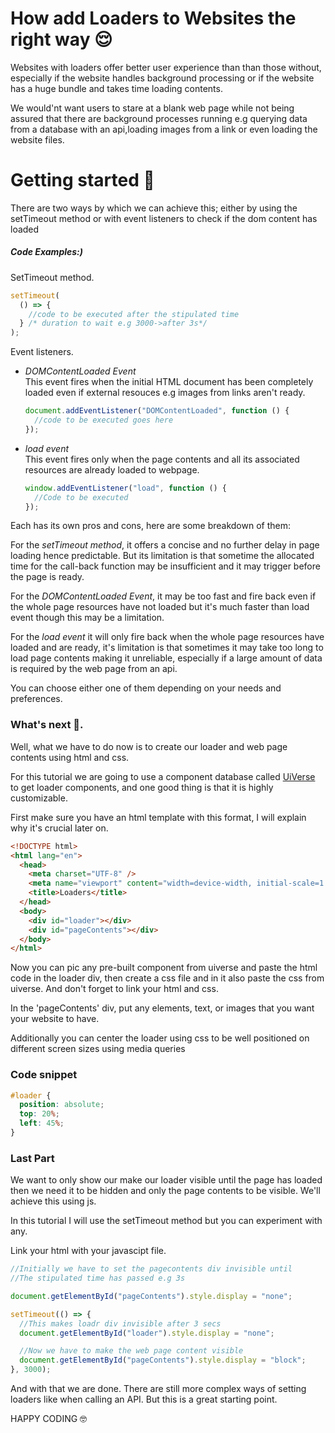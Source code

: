 # How add Loaders to Websites the right way 😌

<p>Websites with loaders offer better user experience than than those without, especially if the website handles background processing or if the website has a huge bundle and takes time loading contents.</p>
<p>We would'nt want users to stare at a blank web page while not being assured that there are background processes running e.g querying data from a database with an api,loading images from a link or even loading the website files.</p>

<h1>Getting started 🫡</h1>
<p>There are two ways by which we can achieve this; either by using the setTimeout method or with event listeners to check if the dom content has loaded</p>
<h5>Code Examples:)</h5>
<p>SetTimeout method.</p>

```javascript
setTimeout(
  () => {
    //code to be executed after the stipulated time
  } /* duration to wait e.g 3000->after 3s*/
);
```

<p>Event listeners.</p>
<ul>
  <li><em>DOMContentLoaded Event</em></li>
  This event fires when the initial HTML document has been completely loaded even if external resouces e.g images from links aren't ready.

```javascript
document.addEventListener("DOMContentLoaded", function () {
  //code to be executed goes here
});
```

  <li><em>load event</em></li>
  This event fires only when the page contents and all its associated resources are already loaded to webpage.

```javascript
window.addEventListener("load", function () {
  //Code to be executed
});
```

</ul>
<p>Each has its own pros and cons, here are some breakdown of them:</p>
<p>For the <em>setTimeout method</em>, it offers a concise and no further delay in page loading hence predictable. But its limitation is that sometime the allocated time for the call-back function may be insufficient and it may trigger before the page is ready.</p>
<p>For the <em>DOMContentLoaded Event</em>, it may be too fast and fire back even if the whole page resources have not loaded but it's much faster than load event though this may be a limitation.</p>
<p>For the <em>load event</em> it will only fire back when the whole page resources have loaded and are ready, it's limitation is that sometimes it may take too long to load page contents making it unreliable, especially if a large amount of data is required by the web page from an api.</p>
<p>You can choose either one of them depending on your needs and preferences.</p>
<h3>What's next 🤔.</h3>
<p>Well, what we have to do now is to create our loader and web page contents using html and css.</p>
<p>For this tutorial we are going to use a component database called <a href="https://uiverse.io/">UiVerse</a> to get loader components, and one good thing is that it is highly customizable.</p>
<p>First make sure you have an html template with this format, I will explain why it's crucial later on.</p>

```html
<!DOCTYPE html>
<html lang="en">
  <head>
    <meta charset="UTF-8" />
    <meta name="viewport" content="width=device-width, initial-scale=1.0" />
    <title>Loaders</title>
  </head>
  <body>
    <div id="loader"></div>
    <div id="pageContents"></div>
  </body>
</html>
```

<p>Now you can pic any pre-built component from uiverse and paste the html code in the loader div, then create a css file and in it also paste the css from uiverse. And don't forget to link your html and css.</p>
<p>In the 'pageContents' div, put any elements, text, or images that you want your website to have.</p>
<p>Additionally you can center the loader using css to be well positioned on different screen sizes using media queries</p>
<h3>Code snippet</h3>

```css
#loader {
  position: absolute;
  top: 20%;
  left: 45%;
}
```

<h3>Last Part</h3>
<p>We want to only show our make our loader visible until the page has loaded then we need it to be hidden and only the page contents to be visible. We'll achieve this using js.</p>
<p>In this tutorial I will use the setTimeout method but you can experiment with any.</p>

<p>Link your html with your javascipt file.</p>

```javascript
//Initially we have to set the pagecontents div invisible until
//The stipulated time has passed e.g 3s

document.getElementById("pageContents").style.display = "none";

setTimeout(() => {
  //This makes loadr div invisible after 3 secs
  document.getElementById("loader").style.display = "none";

  //Now we have to make the web page content visible
  document.getElementById("pageContents").style.display = "block";
}, 3000);
```

<p>And with that we are done. There are still more complex ways of setting loaders like when calling an API. But this is a great starting point. </p>
<p>HAPPY CODING 🤓</p>
